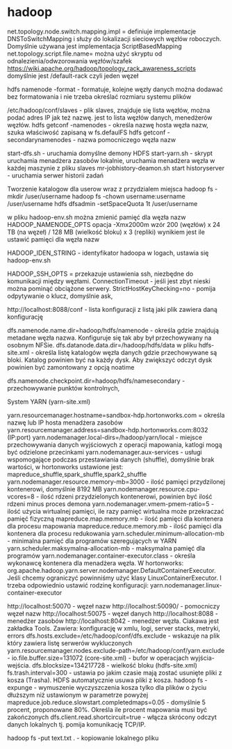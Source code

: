 # hadoop

net.topology.node.switch.mapping.impl = definiuje implementacje DNSToSwitchMapping i służy do lokalizacji sieciowych węzłów roboczych. Domyślnie używana jest implementacja ScriptBasedMapping
net.topology.script.file.name=  można użyć skryptu od odnalezienia/odwzorowania węzłów/szafek https://wiki.apache.org/hadoop/topology_rack_awareness_scripts domyślnie jest /default-rack czyli jeden węzeł

hdfs namenode -format - formatuje, kolejne węzły danych można dodawać bez formatowania i nie trzeba określać rozmiaru systemu plików 

/etc/hadoop/conf/slaves - plik slaves, znajduje się lista węzłów, można podać adres IP jak też nazwę. jest to lista węzłów danych, menedżerów węzłów.
hdfs getconf -namenodes - określa nazwę hosta węzła nazw, szuka właściwość zapisaną w fs.defaulFS
hdfs getconf -secondarynamenodes - nazwa pomocniczego węzła nazw


start-dfs.sh - uruchamia domyślne demony HDFS
start-yarn.sh - skrypt uruchamia  menadżera zasobów lokalnie, uruchamia menadżera węzła w każdej maszynie z pliku slaves
mr-jobhistory-deamon.sh start historyserver - uruchamia serwer historii zadań

Tworzenie katalogow dla userow wraz z przydzialem  miejsca 
hadoop fs -mkdir /user/username
hadoop fs -chown username:username /user/username
hdfs dfsadmin -setSpaceQuota 1t /user/username

w pliku hadoop-env.sh można zmienić pamięć dla węzła nazw HADOOP_NAMENODE_OPTS opacja -Xmx2000m wzór 200 (węzłów) x 24 TB (na węzeł) / 128 MB (wielkość bloku) x 3 (repliki) wynikiem jest ile ustawić pamięci dla węzła nazw

HADOOP_IDEN_STRING - identyfikator hadoopa w logach, ustawia się hadoop-env.sh

HADOOP_SSH_OPTS = przekazuje ustawienia ssh, niezbędne do komunikacji między węzłami. ConnectionTimeout - jeśli jest zbyt nieski można pominąć obciążone serwery. 
StrictHostKeyChecking=no - pomija odpytywanie o klucz, domyślnie ask, 

http://localhost:8088/conf - lista konfiguracji z listą jaki plik zawiera daną konfigurację 

dfs.namenode.name.dir=hadoop/hdfs/namenode - określa gdzie znajdują metadane węzła nazwa. Konfiguruje się tak aby był przechowywany na osobnym NFSie. 
dfs.datanode.data.dir=/hadoop/hdfs/data w pliku hdfs-site.xml - określa listę katalogów węzła danych gdzie przechowywane są bloki. Katalog powinien być na każdy dysk. Aby zwiększyć odczyt dysk powinien być zamontowany z opcją noatime

dfs.namenode.checkpoint.dir=hadoop/hdfs/namesecondary - przechowywanie punktów kontrolnych, 

System YARN (yarn-site.xml)

yarn.resourcemanager.hostname=sandbox-hdp.hortonworks.com  = określa nazwę lub IP hosta menadżera zasobów
yarn.resourcemanager.address=sandbox-hdp.hortonworks.com:8032 (IP:port)
yarn.nodemanager.local-dirs=/hadoop/yarn/local - miejsce przechowywania danych wyjściowych z operacji mapowania, katlogi mogą być odzielone przecinkami 
yarn.nodemanager.aux-services - usługi wspomogające podczas przestawiania danych (shuffle), domyślnie brak wartości, w hortonworks ustawione jest: mapreduce_shuffle,spark_shuffle,spark2_shuffle
yarn.nodemanager.resource.memory-mb=3000 - ilość pamięci przydzilonej kontenerowi, domyślnie 8192 MB
yarn.nodemanager.resource.cpu-vcores=8 - ilość rdzeni przydzielonych kontenerowi, powinien być ilość rdzeni minus proces demona
yarn.nodemanager.vmem-pmem-ratio=5 - ilość użycia wirtualnej pamięci, ile razy pamięć wirtualna może przekraczać pamięć fizyczną
mapreduce.map.memory.mb - ilość pamięci dla kontenera dla procesu mapowania 
mapreduce.reduce.memory.mb - ilość pamięci dla kontenera dla procesu redukowania 
yarn.scheduler.minimum-allocation-mb - minimalna pamięć dla programów szeregujących w YARN
yarn.scheduler.maksymalna-allocation-mb - maksymalna pamięć dla programów
yarn.nodemanager.container-executor.class - określa wykonawcę kontenera dla menadżera węzła. W hortonworks: org.apache.hadoop.yarn.server.nodemanager.DefaultContainerExecutor. Jeśli chcemy ograniczyć powinniśmy użyć klasy LinuxContainerExecutor. I trzeba odpowiednio ustawić rodzinę konfiguracji: yarn.nodemanager.linux-container-executor

http://localhost:50070 - węzeł nazw
http://localhost:50090/ - pomocniczy węzeł nazw
http://localhost:50075 - węzeł danych
http://localhost:8088 - menedżer zasobów
http://localhost:8042 - menedżer węzła. Ciakawa jest zakładka Tools. Zawiera: konfigurację w xmlu, logi, server stacks, metryki, errors
dfs.hosts.exclude=/etc/hadoop/conf/dfs.exclude - wskazuje na plik który zawiera listę serwerów wykluczonych
yarn.resourcemanager.nodes.exclude-path=/etc/hadoop/conf/yarn.exclude - 
io.file.buffer.size=131072 (core-site.xml) - bufor w operacjach wyjścia-wejścia. 
dfs.blocksize=134217728 - wielkość bloku (hdfs-site.xml)
fs.trash.interval=300 - ustawia po jakim czasie mają zostać usunięte pliki z kosza (Trasha). HDFS automatycznie usuwa pliki z kosza. 
hadoop fs -expunge - wymuszenie wyczyszczenia kosza tylko dla plików o życiu dłuższym niż ustawionym w parametrze powyżej
mapreduce.job.reduce.slowstart.completedmaps=0.05 - domyślnie 5 procent, proponowane 80%. Określa ile procent mapowania musi być zakończonych
dfs.client.read.shortcircuit=true - włącza skrócony odczyt danych lokalnych tj. pomija komunikację TCP/IP. 

hadoop fs -put text.txt . - kopiowanie lokalnego pliku 


